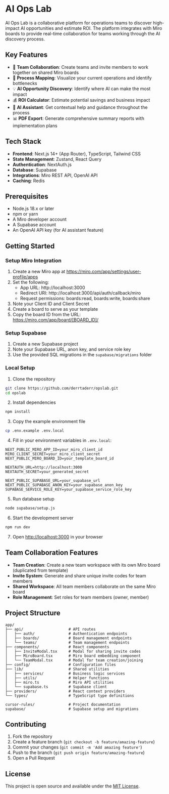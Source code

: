 # AI Ops Lab

AI Ops Lab is a collaborative platform for operations teams to discover high-impact AI opportunities and estimate ROI. The platform integrates with Miro boards to provide real-time collaboration for teams working through the AI discovery process.

## Key Features

- 🤝 **Team Collaboration**: Create teams and invite members to work together on shared Miro boards
- 🎯 **Process Mapping**: Visualize your current operations and identify bottlenecks
- 💡 **AI Opportunity Discovery**: Identify where AI can make the most impact
- 💰 **ROI Calculator**: Estimate potential savings and business impact
- 🤖 **AI Assistant**: Get contextual help and guidance throughout the process
- 📊 **PDF Export**: Generate comprehensive summary reports with implementation plans

## Tech Stack

- **Frontend**: Next.js 14+ (App Router), TypeScript, Tailwind CSS
- **State Management**: Zustand, React Query
- **Authentication**: NextAuth.js
- **Database**: Supabase
- **Integrations**: Miro REST API, OpenAI API
- **Caching**: Redis

## Prerequisites

- Node.js 18.x or later
- npm or yarn
- A Miro developer account
- A Supabase account
- An OpenAI API key (for AI assistant feature)

## Getting Started

### Setup Miro Integration

1. Create a new Miro app at https://miro.com/app/settings/user-profile/apps
2. Set the following:
   - App URL: http://localhost:3000
   - Redirect URI: http://localhost:3000/api/auth/callback/miro
   - Request permissions: boards:read, boards:write, boards:share
3. Note your Client ID and Client Secret
4. Create a board to serve as your template
5. Copy the board ID from the URL: https://miro.com/app/board/[BOARD_ID]/

### Setup Supabase

1. Create a new Supabase project
2. Note your Supabase URL, anon key, and service role key
3. Use the provided SQL migrations in the `supabase/migrations` folder

### Local Setup

1. Clone the repository
```bash
git clone https://github.com/derrtaderr/opslab.git
cd opslab
```

2. Install dependencies
```bash
npm install
```

3. Copy the example environment file
```bash
cp .env.example .env.local
```

4. Fill in your environment variables in `.env.local`:
```
NEXT_PUBLIC_MIRO_APP_ID=your_miro_client_id
MIRO_CLIENT_SECRET=your_miro_client_secret
NEXT_PUBLIC_MIRO_BOARD_ID=your_template_board_id

NEXTAUTH_URL=http://localhost:3000
NEXTAUTH_SECRET=your_generated_secret

NEXT_PUBLIC_SUPABASE_URL=your_supabase_url
NEXT_PUBLIC_SUPABASE_ANON_KEY=your_supabase_anon_key
SUPABASE_SERVICE_ROLE_KEY=your_supabase_service_role_key
```

5. Run database setup
```bash
node supabase/setup.js
```

6. Start the development server
```bash
npm run dev
```

7. Open [http://localhost:3000](http://localhost:3000) in your browser

## Team Collaboration Features

- **Team Creation**: Create a new team workspace with its own Miro board (duplicated from template)
- **Invite System**: Generate and share unique invite codes for team members
- **Shared Workspace**: All team members collaborate on the same Miro board
- **Role Management**: Set roles for team members (owner, member)

## Project Structure

```
app/
├── api/                    # API routes
│   ├── auth/               # Authentication endpoints
│   ├── boards/             # Board management endpoints
│   └── teams/              # Team management endpoints
├── components/             # React components
│   ├── InviteModal.tsx     # Modal for sharing invite codes
│   ├── MiroBoard.tsx       # Miro board embedding component
│   └── TeamModal.tsx       # Modal for team creation/joining
├── config/                 # Configuration files
├── lib/                    # Shared utilities
│   ├── services/           # Business logic services
│   ├── utils/              # Helper functions
│   ├── miro.ts             # Miro API utilities
│   └── supabase.ts         # Supabase client
├── providers/              # React context providers
└── types/                  # TypeScript type definitions

cursor-rules/               # Project documentation
supabase/                   # Supabase setup and migrations
```

## Contributing

1. Fork the repository
2. Create a feature branch (`git checkout -b feature/amazing-feature`)
3. Commit your changes (`git commit -m 'Add amazing feature'`)
4. Push to the branch (`git push origin feature/amazing-feature`)
5. Open a Pull Request

## License

This project is open source and available under the [MIT License](LICENSE).
